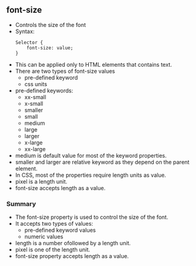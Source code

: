 ## font-size
* Controls the size of the font
* Syntax:
	```
	Selector {
		font-size: value;
	}
	```
* This can be applied only to HTML elements that contains text.
* There are two types of font-size values
	* pre-defined keyword
	* css units
* pre-defined keywords:
	* xx-small
	* x-small
	* smaller
	* small
	* medium
	* large
	* larger
	* x-large
	* xx-large
* medium is default value for most of the keyword properties.
* smaller and larger are relative keyword as they depend on the parent element.
* In CSS, most of the properties require length units as value.
* pixel is a length unit.
* font-size accepts length as a value.

### Summary
* The font-size property is used to control the size of the font.
* It accepts two types of values:
	* pre-defined keyword values
	* numeric values
* length is a number ofollowed by a length unit.
* pixel is one of the length unit.
* font-size property accepts length as a value.


